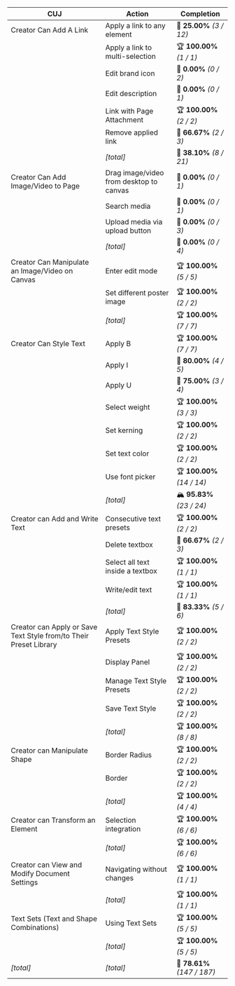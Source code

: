 | **CUJ**                                                           | **Action**                              | **Completion**              |
| ----------------------------------------------------------------- | --------------------------------------- | --------------------------- |
| Creator Can Add A Link                                            | Apply a link to any element             | 🚨 **25.00%** *(3 / 12)*    |
|                                                                   | Apply a link to multi-selection         | 🏆 **100.00%** *(1 / 1)*    |
|                                                                   | Edit brand icon                         | 🚨 **0.00%** *(0 / 2)*      |
|                                                                   | Edit description                        | 🚨 **0.00%** *(0 / 1)*      |
|                                                                   | Link with Page Attachment               | 🏆 **100.00%** *(2 / 2)*    |
|                                                                   | Remove applied link                     | 🛴 **66.67%** *(2 / 3)*     |
|                                                                   | *[total]*                               | 🚨 **38.10%** *(8 / 21)*    |
| Creator Can Add Image/Video to Page                               | Drag image/video from desktop to canvas | 🚨 **0.00%** *(0 / 1)*      |
|                                                                   | Search media                            | 🚨 **0.00%** *(0 / 1)*      |
|                                                                   | Upload media via upload button          | 🚨 **0.00%** *(0 / 3)*      |
|                                                                   | *[total]*                               | 🚨 **0.00%** *(0 / 4)*      |
| Creator Can Manipulate an Image/Video on Canvas                   | Enter edit mode                         | 🏆 **100.00%** *(5 / 5)*    |
|                                                                   | Set different poster image              | 🏆 **100.00%** *(2 / 2)*    |
|                                                                   | *[total]*                               | 🏆 **100.00%** *(7 / 7)*    |
| Creator Can Style Text                                            | Apply B                                 | 🏆 **100.00%** *(7 / 7)*    |
|                                                                   | Apply I                                 | 🛴 **80.00%** *(4 / 5)*     |
|                                                                   | Apply U                                 | 🛴 **75.00%** *(3 / 4)*     |
|                                                                   | Select weight                           | 🏆 **100.00%** *(3 / 3)*    |
|                                                                   | Set kerning                             | 🏆 **100.00%** *(2 / 2)*    |
|                                                                   | Set text color                          | 🏆 **100.00%** *(2 / 2)*    |
|                                                                   | Use font picker                         | 🏆 **100.00%** *(14 / 14)*  |
|                                                                   | *[total]*                               | 🏔️ **95.83%** *(23 / 24)*  |
| Creator can Add and Write Text                                    | Consecutive text presets                | 🏆 **100.00%** *(2 / 2)*    |
|                                                                   | Delete textbox                          | 🛴 **66.67%** *(2 / 3)*     |
|                                                                   | Select all text inside a textbox        | 🏆 **100.00%** *(1 / 1)*    |
|                                                                   | Write/edit text                         | 🏆 **100.00%** *(1 / 1)*    |
|                                                                   | *[total]*                               | 🛴 **83.33%** *(5 / 6)*     |
| Creator can Apply or Save Text Style from/to Their Preset Library | Apply Text Style Presets                | 🏆 **100.00%** *(2 / 2)*    |
|                                                                   | Display Panel                           | 🏆 **100.00%** *(2 / 2)*    |
|                                                                   | Manage Text Style Presets               | 🏆 **100.00%** *(2 / 2)*    |
|                                                                   | Save Text Style                         | 🏆 **100.00%** *(2 / 2)*    |
|                                                                   | *[total]*                               | 🏆 **100.00%** *(8 / 8)*    |
| Creator can Manipulate Shape                                      | Border Radius                           | 🏆 **100.00%** *(2 / 2)*    |
|                                                                   | Border                                  | 🏆 **100.00%** *(2 / 2)*    |
|                                                                   | *[total]*                               | 🏆 **100.00%** *(4 / 4)*    |
| Creator can Transform an Element                                  | Selection integration                   | 🏆 **100.00%** *(6 / 6)*    |
|                                                                   | *[total]*                               | 🏆 **100.00%** *(6 / 6)*    |
| Creator can View and Modify Document Settings                     | Navigating without changes              | 🏆 **100.00%** *(1 / 1)*    |
|                                                                   | *[total]*                               | 🏆 **100.00%** *(1 / 1)*    |
| Text Sets (Text and Shape Combinations)                           | Using Text Sets                         | 🏆 **100.00%** *(5 / 5)*    |
|                                                                   | *[total]*                               | 🏆 **100.00%** *(5 / 5)*    |
| *\[total\]*                                                       | *\[total\]*                             | 🛴 **78.61%** *(147 / 187)* |